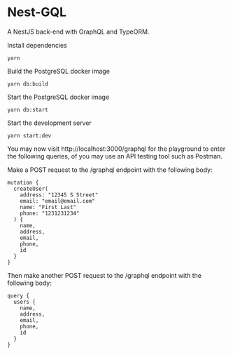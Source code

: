 # Nest-GQL
A NestJS back-end with GraphQL and TypeORM.

Install dependencies
```
yarn
```

Build the PostgreSQL docker image
```
yarn db:build
```

Start the PostgreSQL docker image
```
yarn db:start
```

Start the development server
```
yarn start:dev
```

You may now visit http://localhost:3000/graphql for the playground to enter the following queries, of you may use an API testing tool such as Postman.

Make a POST request to the /graphql endpoint with the following body:
``` 
mutation {
  createUser(
    address: "12345 S Street"
    email: "email@email.com"
    name: "First Last"
    phone: "1231231234"
  ) {
    name,
    address,
    email,
    phone,
    id
  }
}
```

Then make another POST request to the /graphql endpoint with the following body:
``` 
query {
  users {
    name,
    address,
    email,
    phone,
    id
  }
}
```